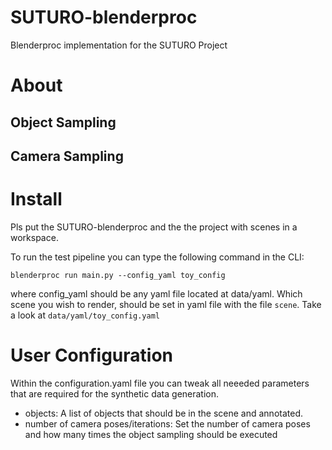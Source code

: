 # SUTURO-blenderproc
Blenderproc implementation for the SUTURO Project
# About

## Object Sampling

## Camera Sampling

# Install
Pls put the SUTURO-blenderproc and the the project with scenes in a workspace. 

To run the test pipeline you can type the following command in the CLI:

`blenderproc run main.py --config_yaml toy_config`

where config_yaml should be any yaml file located at data/yaml. Which scene
you wish to render, should be set in yaml file with the file `scene`. Take a look
at `data/yaml/toy_config.yaml`
# User Configuration
Within the configuration.yaml file you can tweak all neeeded parameters that are required for the synthetic data generation.

- objects: A list of objects that should be in the scene and annotated.
- number of camera poses/iterations: Set the number of camera poses and how many times the object sampling should be executed

